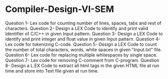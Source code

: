 # Compiler-Design-VI-SEM

Question 1- Lex code for counting number of lines, spaces, tabs and rest of characters. 
Question 2-  Design a LEX Code to identify and print valid Identifier of C/C++ in given Input pattern.
Question 3- Design a LEX Code to identify and print integer and float value in given Input pattern. 
Question 4-  Lex code for tokenizing C-code.
Question 5- Design a LEX Code to count the number of total characters, words, white spaces in given "Input.txt" file.
Question 6-  Lex code for replacing multiple whitespaces by single space.
Question 7- Lex code for removing C-comment from C-program.
Question 8- Design a L.EX Code to extract all html tags in the given HTML file at run time and store into Text file given at run time.
